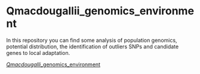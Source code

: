 # Qmacdougallii_genomics_environment
In this repository you can find some analysis of population genomics, potential distribution, the identification of outliers SNPs and candidate genes to local adaptation.



[*Qmacdougalli*_genomics_environment](https://github.com/NellyJazminPC/Qmacdougallii_genomics_environment)
